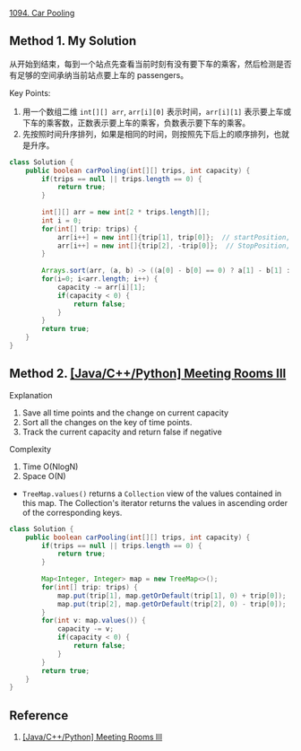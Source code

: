 [1094. Car Pooling](https://leetcode.com/problems/car-pooling/)



## Method 1. My Solution
从开始到结束，每到一个站点先查看当前时刻有没有要下车的乘客，然后检测是否有足够的空间承纳当前站点要上车的 passengers。

Key Points:
1. 用一个数组二维 `int[][] arr`, `arr[i][0]` 表示时间，`arr[i][1]` 表示要上车或下车的乘客数，正数表示要上车的乘客，负数表示要下车的乘客。
2. 先按照时间升序排列，如果是相同的时间，则按照先下后上的顺序排列，也就是升序。 
```java
class Solution {
    public boolean carPooling(int[][] trips, int capacity) {
        if(trips == null || trips.length == 0) {
            return true;
        }
        
        int[][] arr = new int[2 * trips.length][];
        int i = 0;
        for(int[] trip: trips) {
            arr[i++] = new int[]{trip[1], trip[0]};  // startPosition, number of passengers
            arr[i++] = new int[]{trip[2], -trip[0]};  // StopPosition, number of passengers
        }
        
        Arrays.sort(arr, (a, b) -> ((a[0] - b[0] == 0) ? a[1] - b[1] : a[0] - b[0]));
        for(i=0; i<arr.length; i++) {
            capacity -= arr[i][1];
            if(capacity < 0) {
                return false;
            }
        }
        return true;
    }
}
```


## Method 2. [[Java/C++/Python] Meeting Rooms III](https://leetcode.com/problems/car-pooling/discuss/317610/JavaC%2B%2BPython-Meeting-Rooms-III)
Explanation
1. Save all time points and the change on current capacity
2. Sort all the changes on the key of time points.
3. Track the current capacity and return false if negative

Complexity
1. Time O(NlogN)
2. Space O(N)

* `TreeMap.values()` returns a `Collection` view of the values contained in this map. The Collection's iterator returns the values in ascending order of the corresponding keys.        
```java
class Solution {
    public boolean carPooling(int[][] trips, int capacity) {
        if(trips == null || trips.length == 0) {
            return true;
        }
        
        Map<Integer, Integer> map = new TreeMap<>();
        for(int[] trip: trips) {
            map.put(trip[1], map.getOrDefault(trip[1], 0) + trip[0]);
            map.put(trip[2], map.getOrDefault(trip[2], 0) - trip[0]);
        }
        for(int v: map.values()) {
            capacity -= v;
            if(capacity < 0) {
                return false;
            }
        }
        return true;
    }
}
```

## Reference
1. [[Java/C++/Python] Meeting Rooms III](https://leetcode.com/problems/car-pooling/discuss/317610/JavaC%2B%2BPython-Meeting-Rooms-III)
